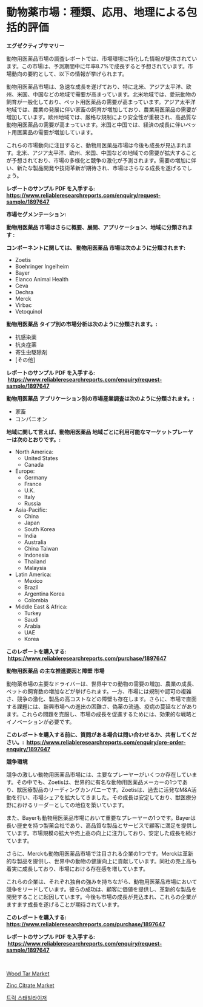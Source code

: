 <p><h1>動物薬市場：種類、応用、地理による包括的評価</h1></p><p><strong>エグゼクティブサマリー</strong></p>
<p><p>動物用医薬品市場の調査レポートでは、市場環境に特化した情報が提供されています。この市場は、予測期間中に年率8.7%で成長すると予想されています。市場動向の要約として、以下の情報が挙げられます。</p><p>動物用医薬品市場は、急速な成長を遂げており、特に北米、アジア太平洋、欧州、米国、中国などの地域で需要が高まっています。北米地域では、愛玩動物の飼育が一般化しており、ペット用医薬品の需要が高まっています。アジア太平洋地域では、農業の発展に伴い家畜の飼育が増加しており、農業用医薬品の需要が増加しています。欧州地域では、厳格な規制により安全性が重視され、高品質な動物用医薬品の需要が高まっています。米国と中国では、経済の成長に伴いペット用医薬品の需要が増加しています。</p><p>これらの市場動向に注目すると、動物用医薬品市場は今後も成長が見込まれます。北米、アジア太平洋、欧州、米国、中国などの地域での需要が拡大することが予想されており、市場の多様化と競争の激化が予測されます。需要の増加に伴い、新たな製品開発や技術革新が期待され、市場はさらなる成長を遂げるでしょう。</p></p>
<p><strong>レポートのサンプル PDF を入手する: <a href="https://www.reliableresearchreports.com/enquiry/request-sample/1897647">https://www.reliableresearchreports.com/enquiry/request-sample/1897647</a></strong></p>
<p><strong>市場セグメンテーション:</strong></p>
<p><strong> 動物用医薬品 市場はさらに概要、展開、アプリケーション、地域に分類されます :</strong></p>
<p><strong>コンポーネントに関しては、 動物用医薬品 市場は次のように分類されます: &nbsp;</strong></p>
<p><ul><li>Zoetis</li><li>Boehringer Ingelheim</li><li>Bayer</li><li>Elanco Animal Health</li><li>Ceva</li><li>Dechra</li><li>Merck</li><li>Virbac</li><li>Vetoquinol</li></ul></p>
<p><strong> 動物用医薬品 タイプ別の市場分析は次のように分類されます。:</strong></p>
<p><ul><li>抗感染薬</li><li>抗炎症薬</li><li>寄生虫駆除剤</li><li>[その他]</li></ul></p>
<p><strong>レポートのサンプル PDF を入手する: &nbsp;<a href="https://www.reliableresearchreports.com/enquiry/request-sample/1897647">https://www.reliableresearchreports.com/enquiry/request-sample/1897647</a></strong></p>
<p><strong> 動物用医薬品 アプリケーション別の市場産業調査は次のように分類されます。:</strong></p>
<p><ul><li>家畜</li><li>コンパニオン</li></ul></p>
<p><strong>地域に関して言えば、動物用医薬品 地域ごとに利用可能なマーケットプレーヤーは次のとおりです。:</strong></p>
<p><ul>
    <li>
        North America:
        <ul>
            <li>United States</li>
            <li>Canada</li>
        </ul>
    </li>
    <li>
        Europe:
        <ul>
            <li>Germany</li>
            <li>France</li>
            <li>U.K.</li>
            <li>Italy</li>
            <li>Russia</li>
        </ul>
    </li>
    <li>
        Asia-Pacific:
        <ul>
            <li>China</li>
            <li>Japan</li>
            <li>South Korea</li>
            <li>India</li>
            <li>Australia</li>
            <li>China Taiwan</li>
            <li>Indonesia</li>
            <li>Thailand</li>
            <li>Malaysia</li>
        </ul>
    </li>
    <li>
        Latin America:
        <ul>
            <li>Mexico</li>
            <li>Brazil</li>
            <li>Argentina Korea</li>
            <li>Colombia</li>
        </ul>
    </li>
    <li>
        Middle East & Africa:
        <ul>
            <li>Turkey</li>
            <li>Saudi</li>
            <li>Arabia</li>
            <li>UAE</li>
            <li>Korea</li>
        </ul>
    </li>
    </ul></p>
<p><strong>このレポートを購入する: &nbsp;<a href="https://www.reliableresearchreports.com/purchase/1897647">https://www.reliableresearchreports.com/purchase/1897647</a></strong></p>
<p><strong>動物用医薬品 の主な推進要因と障壁 市場</strong></p>
<p><p>動物薬市場の主要なドライバーは、世界中での動物の需要の増加、農業の成長、ペットの飼育数の増加などが挙げられます。一方、市場には規制や認可の複雑さ、競争の激化、製品の高コストなどの障壁も存在します。さらに、市場で直面する課題には、新興市場への進出の困難さ、偽薬の流通、疫病の蔓延などがあります。これらの問題を克服し、市場の成長を促進するためには、効果的な戦略とイノベーションが必要です。</p></p>
<p><strong>このレポートを購入する前に、質問がある場合は問い合わせるか、共有してください。:&nbsp; <a href="https://www.reliableresearchreports.com/enquiry/pre-order-enquiry/1897647">https://www.reliableresearchreports.com/enquiry/pre-order-enquiry/1897647</a></strong></p>
<p><strong>競争環境</strong></p>
<p><p>競争の激しい動物用医薬品市場には、主要なプレーヤーがいくつか存在しています。その中でも、Zoetisは、世界的に有名な動物用医薬品メーカーの1つであり、獣医療製品のリーディングカンパニーです。Zoetisは、過去に活発なM&A活動を行い、市場シェアを拡大してきました。その成長は安定しており、獣医療分野におけるリーダーとしての地位を築いています。</p><p>また、Bayerも動物用医薬品市場において重要なプレーヤーの1つです。Bayerは長い歴史を持つ製薬会社であり、高品質な製品とサービスで顧客に満足を提供しています。市場規模の拡大や売上高の向上に注力しており、安定した成長を続けています。</p><p>さらに、Merckも動物用医薬品市場で注目される企業の1つです。Merckは革新的な製品を提供し、世界中の動物の健康向上に貢献しています。同社の売上高も着実に成長しており、市場における存在感を増しています。</p><p>これらの企業は、それぞれ独自の強みを持ちながら、動物用医薬品市場において競争をリードしています。彼らの成功は、顧客に価値を提供し、革新的な製品を開発することに起因しています。今後も市場の成長が見込まれ、これらの企業がますます成長を遂げることが期待されています。</p></p>
<p><strong>このレポートを購入する: &nbsp; <a href="https://www.reliableresearchreports.com/purchase/1897647">https://www.reliableresearchreports.com/purchase/1897647</a></strong></p>
<p><strong>レポートのサンプル PDF を入手する: &nbsp;<a href="https://www.reliableresearchreports.com/enquiry/request-sample/1897647">https://www.reliableresearchreports.com/enquiry/request-sample/1897647</a></strong><strong></strong></p>
<p>&nbsp;</p>
<p><p><a href="https://github.com/beatblasta/Market-Research-Report-List-2/blob/main/wood-tar-market.md">Wood Tar Market</a></p><p><a href="https://github.com/shotows/Market-Research-Report-List-1/blob/main/zinc-citrate-market.md">Zinc Citrate Market</a></p><p><a href="https://github.com/vsr06p4p49/Market-Research-Report-List-1/blob/main/1262411193069.md">트럭 스태빌라이저</a></p></p>